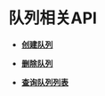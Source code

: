 # 队列相关API<a name="dli_02_0015"></a>

-   **[创建队列](创建队列.md)**  

-   **[删除队列](删除队列.md)**  

-   **[查询队列列表](查询队列列表.md)**  


